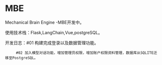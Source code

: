 # MBE
Mechanical Brain Engine -MBE开发中。

使用技术栈：Flask,LangChain,Vue,postgreSQL。

开发日志：#01 构建完成登录以及数据管理功能。
         
         #02 加入模型对话功能，增加管理员权限，增加账户权限资料管理，数据库从SQLITE迁移至PostgreSQL。
